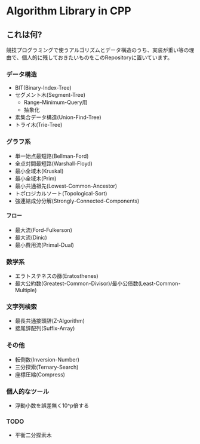 # Algorithm Library in CPP

## これは何?

競技プログラミングで使うアルゴリズムとデータ構造のうち、実装が重い等の理由で、個人的に残しておきたいものをこのRepositoryに置いています。

### データ構造

- BIT(Binary-Index-Tree)
- セグメント木(Segment-Tree)
  - Range-Minimum-Query用
  - 抽象化
- 素集合データ構造(Union-Find-Tree)
- トライ木(Trie-Tree)

### グラフ系

- 単一始点最短路(Bellman-Ford)
- 全点対間最短路(Warshall-Floyd)
- 最小全域木(Kruskal)
- 最小全域木(Prim)
- 最小共通祖先(Lowest-Common-Ancestor)
- トポロジカルソート(Topological-Sort)
- 強連結成分分解(Strongly-Connected-Components)

#### フロー

- 最大流(Ford-Fulkerson)
- 最大流(Dinic)
- 最小費用流(Primal-Dual)

### 数学系

- エラトステネスの篩(Eratosthenes)
- 最大公約数(Greatest-Common-Divisor)/最小公倍数(Least-Common-Multiple)

### 文字列検索

- 最長共通接頭辞(Z-Algorithm)
- 接尾辞配列(Suffix-Array)

### その他

- 転倒数(Inversion-Number)
- 三分探索(Ternary-Search)
- 座標圧縮(Compress)

### 個人的なツール

- 浮動小数を誤差無く10^p倍する

### TODO

- 平衡二分探索木